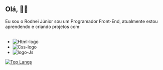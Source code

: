 ## Olá, 👩‍💻

Eu sou o Rodnei Júnior sou um Programador Front-End, atualmente estou aprendendo e criando projetos com:
<br>
<br>

-  <img src="https://img.shields.io/badge/HTML5-E34F26?style=for-the-badge&logo=html5&logoColor=white" alt="Html-logo"/>
-  <img src="https://img.shields.io/badge/CSS3-1572B6?style=for-the-badge&logo=css3&logoColor=white" alt="Css-logo" />
-  <img src="https://img.shields.io/badge/JavaScript-323330?style=for-the-badge&logo=javascript&logoColor=F7DF1E" alt="logo-Js" />


[![Top Langs](https://github-readme-stats.vercel.app/api/top-langs/?username=rodnei1)](https://github.com/anuraghazra/github-readme-stats)

